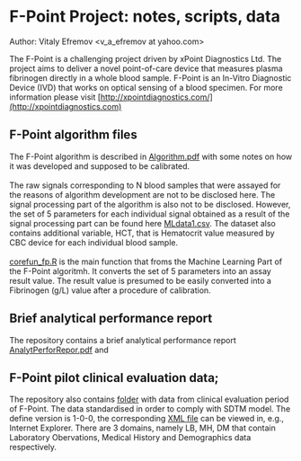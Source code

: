 # F-Point Project: notes, scripts, data

Author: Vitaly Efremov <v_a_efremov at yahoo.com>

The F-Point is a challenging project driven by xPoint Diagnostics Ltd. 
The project aims to deliver a novel point-of-care device that measures plasma fibrinogen directly in a whole blood sample. 
F-Point is an In-Vitro Diagnostic Device (IVD) that works on optical sensing of a blood specimen.
For more information please visit [http://xpointdiagnostics.com/](http://xpointdiagnostics.com)

## F-Point algorithm files
The F-Point algorithm is described in [Algorithm.pdf](https://github.com/efremov1799/F-Point/blob/main/Algorithm.pdf) with some notes on how it was developed and supposed to be calibrated. <br><br>
The raw signals corresponding to N blood samples that were assayed for the reasons of algorithm development are not to be disclosed here. The signal processing part of the algorithm is also not to be disclosed. However, the set of 5 parameters for each individual signal obtained as a result of the signal processing part can be found here [MLdata1.csv](https://github.com/efremov1799/F-Point/blob/main/MLdata1.csv). The dataset also contains additional variable, HCT, that is Hematocrit value measured by CBC device for each individual blood sample. 
<br><br>
[corefun_fp.R](https://github.com/efremov1799/F-Point/blob/main/corefun_fp.R) is the main function that froms the Machine Learning Part of the F-Point algoritmh. It converts the set of 5 parameters into an assay result value. The result value is presumed to be easily converted into a Fibrinogen (g/L) value after a procedure of calibration.

## Brief analytical performance report
The repository contains a brief analytical performance report [AnalytPerforRepor.pdf](https://github.com/efremov1799/F-Point/blob/main/AnalytPerforRepor.pdf) and

## F-Point pilot clinical evaluation data; 
The repository also contains [folder](https://github.com/efremov1799/F-Point/tree/main/SDTM_Clinical_Eval) with data from clinical evaluation period of F-Point. The data standardised in order to comply with SDTM model. The define version is 1-0-0, the corresponding [XML file](https://github.com/efremov1799/F-Point/blob/main/SDTM_Clinical_Eval/define.xml) can be viewed in, e.g., Internet Explorer. There are 3 domains, namely LB, MH, DM that contain Laboratory Obervations, Medical History and Demographics data respectively. 




